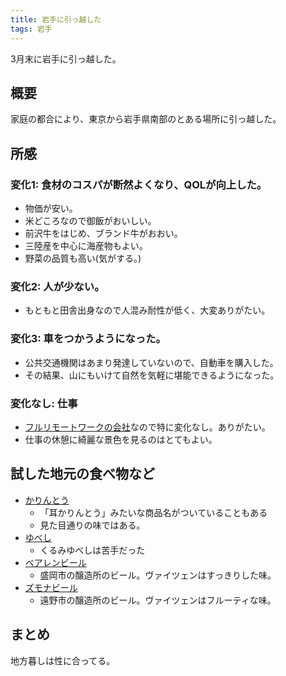 ```yaml
---
title: 岩手に引っ越した
tags: 岩手
---
```

3月末に岩手に引っ越した。<!--more-->  

## 概要
家庭の都合により、東京から岩手県南部のとある場所に引っ越した。

## 所感
### 変化1: 食材のコスパが断然よくなり、QOLが向上した。
- 物価が安い。
- 米どころなので御飯がおいしい。
- 前沢牛をはじめ、ブランド牛がおおい。
- 三陸産を中心に海産物もよい。
- 野菜の品質も高い(気がする。)

### 変化2: 人が少ない。
- もともと田舎出身なので人混み耐性が低く、大変ありがたい。

### 変化3: 車をつかうようになった。
- 公共交通機関はあまり発達していないので、自動車を購入した。
- その結果、山にもいけて自然を気軽に堪能できるようになった。

### 変化なし: 仕事
- [フルリモートワークの会社](http://localhost:8000/posts/2016-06-25-work-remotely.html)なので特に変化なし。ありがたい。
- 仕事の休憩に綺麗な景色を見るのはとてもよい。

## 試した地元の食べ物など
- [かりんとう](http://item.rakuten.co.jp/viewgarden/10704010/)
    - 「耳かりんとう」みたいな商品名がついていることもある
    - 見た目通りの味ではある。
- [ゆべし](http://shoeidoh.shop-pro.jp/?pid=45120936)
    - くるみゆべしは苦手だった
- [ベアレンビール](http://www.baerenbier.com/)
    - 盛岡市の醸造所のビール。ヴァイツェンはすっきりした味。
- [ズモナビール](http://www.v-toono.jp/kamihei/zumona.html)
    - 遠野市の醸造所のビール。ヴァイツェンはフルーティな味。

## まとめ
地方暮しは性に合ってる。
